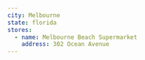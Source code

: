 ```yaml
---
city: Melbourne
state: florida
stores:
  - name: Melbourne Beach Supermarket
    address: 302 Ocean Avenue
---
```

